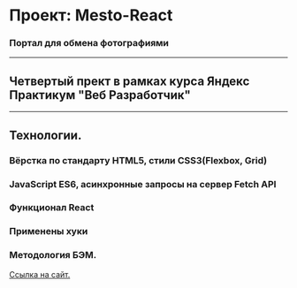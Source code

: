 # __Проект: Mesto-React__

### Портал для обмена фотографиями
___

## Четвертый прект в рамках курса Яндекс Практикум "Веб Разработчик"
___

## Технологии.
### Вёрстка по стандарту HTML5, стили CSS3(Flexbox, Grid)
### JavaScript ES6, асинхронные запросы на сервер Fetch API
### Функционал React
### Применены хуки
### Методология БЭМ.

[Ссылка на сайт.](https://manaewd.github.io/mesto/)
